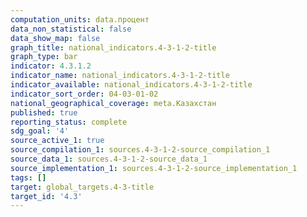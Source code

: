 ```yaml
---
computation_units: data.процент
data_non_statistical: false
data_show_map: false
graph_title: national_indicators.4-3-1-2-title
graph_type: bar
indicator: 4.3.1.2
indicator_name: national_indicators.4-3-1-2-title
indicator_available: national_indicators.4-3-1-2-title
indicator_sort_order: 04-03-01-02
national_geographical_coverage: meta.Казахстан
published: true
reporting_status: complete
sdg_goal: '4'
source_active_1: true
source_compilation_1: sources.4-3-1-2-source_compilation_1
source_data_1: sources.4-3-1-2-source_data_1
source_implementation_1: sources.4-3-1-2-source_implementation_1
tags: []
target: global_targets.4-3-title
target_id: '4.3'
---
```

